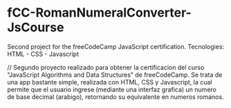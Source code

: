 # fCC-RomanNumeralConverter-JsCourse
Second project for the freeCodeCamp JavaScript certification.
Tecnologies: HTML - CSS - Javascript

//
Segundo proyecto realizado para obtener la certificacion del curso "JavaScript Algorithms and Data Structures" de freeCodeCamp. Se trata de una app bastante simple, realizada con HTML, CSS y Javascript, la cual permite que el usuario ingrese (mediante una interfaz grafica) un numero de base decimal (arabigo), retornando su equivalente en numeros romanos.
